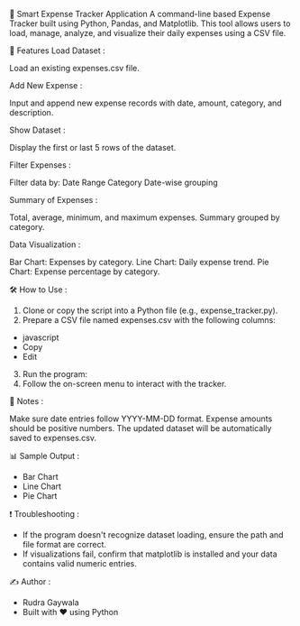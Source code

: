 🧾    Smart Expense Tracker Application
A command-line based Expense Tracker built using Python, Pandas, and Matplotlib. This tool allows users to load, manage, analyze, and visualize their daily expenses using a CSV file.

📂    Features
Load Dataset :

Load an existing expenses.csv file.

Add New Expense :

Input and append new expense records with date, amount, category, and description.

Show Dataset :

Display the first or last 5 rows of the dataset.

Filter Expenses :

Filter data by:
Date Range
Category
Date-wise grouping

Summary of Expenses :

Total, average, minimum, and maximum expenses.
Summary grouped by category.

Data Visualization :

Bar Chart: Expenses by category.
Line Chart: Daily expense trend.
Pie Chart: Expense percentage by category.

🛠️ How to Use :

1. Clone or copy the script into a Python file (e.g., expense_tracker.py).
2. Prepare a CSV file named expenses.csv with the following columns:
- javascript
- Copy
- Edit
3. Run the program:
4. Follow the on-screen menu to interact with the tracker.

🧠 Notes :

Make sure date entries follow YYYY-MM-DD format.
Expense amounts should be positive numbers.
The updated dataset will be automatically saved to expenses.csv.

📊 Sample Output : 

- Bar Chart
- Line Chart
- Pie Chart

❗ Troubleshooting :

- If the program doesn't recognize dataset loading, ensure the path and file format are correct.
- If visualizations fail, confirm that matplotlib is installed and your data contains valid numeric entries.
  
✍️ Author :

- Rudra Gaywala
- Built with ❤️ using Python

